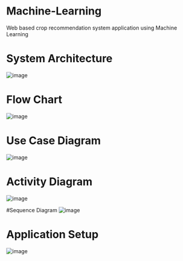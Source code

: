 # Machine-Learning
Web based crop recommendation system application using Machine Learning

# System Architecture
![image](https://user-images.githubusercontent.com/76995828/222654554-5e5ab82e-3e3a-494d-941a-29d0b8a9d62f.png)

# Flow Chart
![image](https://user-images.githubusercontent.com/76995828/222654942-6531f5da-08eb-4c47-b177-0b7203b7af4b.png)

# Use Case Diagram
![image](https://user-images.githubusercontent.com/76995828/222657134-5221f8e2-8c52-4b7c-a04b-d8245dff1374.png)

# Activity Diagram
![image](https://user-images.githubusercontent.com/76995828/222655233-a2ee249b-a400-45c5-8463-88d94e7c01cd.png)

#Sequence Diagram
![image](https://user-images.githubusercontent.com/76995828/222655379-3b8cae22-accc-44e9-b6ec-37666bd74abb.png)

# Application Setup
![image](https://user-images.githubusercontent.com/76995828/222655505-4dc9a58d-4196-49ca-968a-ef1fb24905ff.png)
